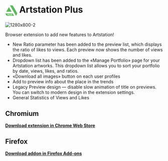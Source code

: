 # <img src="https://github.com/demiurge-ash/artstation-plus/blob/master/chrome/icons/icon-128.png" height="38" width="38" style="vertical-align: middle;"> Artstation Plus

![1280x800-2](https://github.com/demiurge-ash/artstation-plus/assets/40300551/35d716c0-f26b-4ff2-9c33-f5d33f87ffe1)

Browser extension to add new features to Artstation!

- New Ratio parameter has been added to the preview list, which displays the ratio of likes to views. 
Each preview now shows the number of views and likes. 
- Dropdown list has been added to the «Manage Portfolio» page for your Artstation artworks. 
This dropdown list allows you to sort your portfolio by date, views, likes, and ratios.
- «Download all images» button on each user profiles
- Add to preview info about the place in the trends
- Legacy Preview design — disable slow animation of title on previews. You can switch to modern design in the extension settings.
- General Statistics of Views and Likes

## Chromium
**[Download extension in Chrome Web Store](https://chrome.google.com/webstore/detail/artstation-plus/ebdenohdcbolldkofcepdbjdibghkndc)**

## Firefox
**[Download addon in Firefox Add-ons](https://addons.mozilla.org/ru/firefox/addon/artstation-plus/)**

